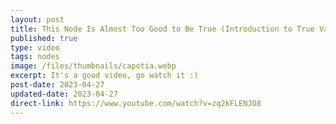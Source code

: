 ```yaml
---
layout: post
title: This Node Is Almost Too Good to Be True (Introduction to True Value in BDO)
published: true
type: video
tags: nodes
image: /files/thumbnails/capotia.webp
excerpt: It's a good video, go watch it :)
post-date: 2023-04-27
updated-date: 2023-04-27
direct-link: https://www.youtube.com/watch?v=zq2kFLENJO8
---
```

